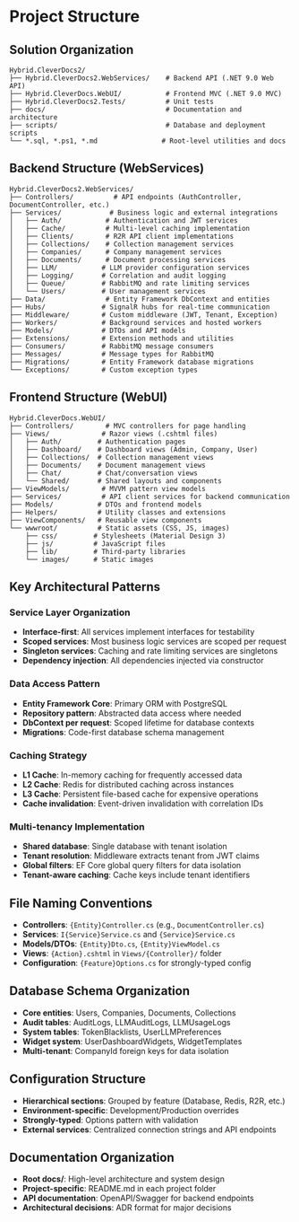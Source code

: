 # Project Structure

## Solution Organization
```
Hybrid.CleverDocs2/
├── Hybrid.CleverDocs2.WebServices/    # Backend API (.NET 9.0 Web API)
├── Hybrid.CleverDocs.WebUI/           # Frontend MVC (.NET 9.0 MVC)
├── Hybrid.CleverDocs2.Tests/          # Unit tests
├── docs/                              # Documentation and architecture
├── scripts/                           # Database and deployment scripts
└── *.sql, *.ps1, *.md                # Root-level utilities and docs
```

## Backend Structure (WebServices)
```
Hybrid.CleverDocs2.WebServices/
├── Controllers/          # API endpoints (AuthController, DocumentController, etc.)
├── Services/            # Business logic and external integrations
│   ├── Auth/           # Authentication and JWT services
│   ├── Cache/          # Multi-level caching implementation
│   ├── Clients/        # R2R API client implementations
│   ├── Collections/    # Collection management services
│   ├── Companies/      # Company management services
│   ├── Documents/      # Document processing services
│   ├── LLM/           # LLM provider configuration services
│   ├── Logging/       # Correlation and audit logging
│   ├── Queue/         # RabbitMQ and rate limiting services
│   └── Users/         # User management services
├── Data/               # Entity Framework DbContext and entities
├── Hubs/              # SignalR hubs for real-time communication
├── Middleware/        # Custom middleware (JWT, Tenant, Exception)
├── Workers/           # Background services and hosted workers
├── Models/            # DTOs and API models
├── Extensions/        # Extension methods and utilities
├── Consumers/         # RabbitMQ message consumers
├── Messages/          # Message types for RabbitMQ
├── Migrations/        # Entity Framework database migrations
└── Exceptions/        # Custom exception types
```

## Frontend Structure (WebUI)
```
Hybrid.CleverDocs.WebUI/
├── Controllers/        # MVC controllers for page handling
├── Views/             # Razor views (.cshtml files)
│   ├── Auth/         # Authentication pages
│   ├── Dashboard/    # Dashboard views (Admin, Company, User)
│   ├── Collections/  # Collection management views
│   ├── Documents/    # Document management views
│   ├── Chat/         # Chat/conversation views
│   └── Shared/       # Shared layouts and components
├── ViewModels/        # MVVM pattern view models
├── Services/          # API client services for backend communication
├── Models/           # DTOs and frontend models
├── Helpers/          # Utility classes and extensions
├── ViewComponents/   # Reusable view components
└── wwwroot/          # Static assets (CSS, JS, images)
    ├── css/         # Stylesheets (Material Design 3)
    ├── js/          # JavaScript files
    ├── lib/         # Third-party libraries
    └── images/      # Static images
```

## Key Architectural Patterns

### Service Layer Organization
- **Interface-first**: All services implement interfaces for testability
- **Scoped services**: Most business logic services are scoped per request
- **Singleton services**: Caching and rate limiting services are singletons
- **Dependency injection**: All dependencies injected via constructor

### Data Access Pattern
- **Entity Framework Core**: Primary ORM with PostgreSQL
- **Repository pattern**: Abstracted data access where needed
- **DbContext per request**: Scoped lifetime for database contexts
- **Migrations**: Code-first database schema management

### Caching Strategy
- **L1 Cache**: In-memory caching for frequently accessed data
- **L2 Cache**: Redis for distributed caching across instances
- **L3 Cache**: Persistent file-based cache for expensive operations
- **Cache invalidation**: Event-driven invalidation with correlation IDs

### Multi-tenancy Implementation
- **Shared database**: Single database with tenant isolation
- **Tenant resolution**: Middleware extracts tenant from JWT claims
- **Global filters**: EF Core global query filters for data isolation
- **Tenant-aware caching**: Cache keys include tenant identifiers

## File Naming Conventions
- **Controllers**: `{Entity}Controller.cs` (e.g., `DocumentController.cs`)
- **Services**: `I{Service}Service.cs` and `{Service}Service.cs`
- **Models/DTOs**: `{Entity}Dto.cs`, `{Entity}ViewModel.cs`
- **Views**: `{Action}.cshtml` in `Views/{Controller}/` folder
- **Configuration**: `{Feature}Options.cs` for strongly-typed config

## Database Schema Organization
- **Core entities**: Users, Companies, Documents, Collections
- **Audit tables**: AuditLogs, LLMAuditLogs, LLMUsageLogs
- **System tables**: TokenBlacklists, UserLLMPreferences
- **Widget system**: UserDashboardWidgets, WidgetTemplates
- **Multi-tenant**: CompanyId foreign keys for data isolation

## Configuration Structure
- **Hierarchical sections**: Grouped by feature (Database, Redis, R2R, etc.)
- **Environment-specific**: Development/Production overrides
- **Strongly-typed**: Options pattern with validation
- **External services**: Centralized connection strings and API endpoints

## Documentation Organization
- **Root docs/**: High-level architecture and system design
- **Project-specific**: README.md in each project folder
- **API documentation**: OpenAPI/Swagger for backend endpoints
- **Architectural decisions**: ADR format for major decisions